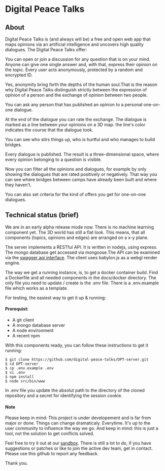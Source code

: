 # Digital Peace Talks

## About

Digital Peace Talks is (and always will be) a free and open web app that maps opinions via an artificial intelligence and uncovers high quality dialogues. The Digital Peace Talks offer:

You can open or join a discussion for any question that is on your mind. Anyone can give one single answer and, with that, express their opinion on the topic. Every user acts anonymously, protected by a random and encrypted ID.

Yes, anonymity bring forth the depths of the human soul.That is the reason why Digital Peace Talks distinguish strictly between the expression of opinion of a person and the exchange of opinion between two people.

You can ask any person that has published an opinion to a personal one-on-one dialogue.

At the end of the dialogue you can rate the exchange. The dialogue is marked as a line between your opinions on a 3D map. the line's color indicates the course that the dialogue took.

You can see who stirs things up, who is hurtful and who manages to build bridges.

Every dialogue is published. The result is a three-dimensional space, where every opinion belonging to a question is visible.

Now you can filter all the opinions and dialogues, for example by only showing the dialogues that are rated positively or negatively. That way you can see where bridges between camps have already been built and where they haven't.

You can also set criteria for the kind of offers you get for one-on-one dialogues.

## Technical status (brief)

We are in an early alpha release mode now. There is no machine learning component yet. The 3D world has still a flat look. This means, that all components (topics, opinions and edges) are arranged on a x-y plane.

The server implements a RESTful API. It is written in nodejs, using express. The mongo database get accessed via mongoose.The API can be examined via the [swagger api interface](http://dpt.world:2088/). The client uses babylon.js as a webgl render engine.

The way we get a running instance, is, to get a docker container build. Find a Dockerfile and all needed components in the docs/docker directory. The only file you need to update / create is the .env file. There is a .env.example file which works as a template.

For testing, the easiest way to get it up & running:

#### Prerequist:

   * A git client
   * A mongo database server
   * A node environment
   * A recent npm

With this components ready, you can follow these instructions to get it running:

```shell
$ git clone https://github.com/digital-peace-talks/DPT-server.git
$ cd DPT-server
$ cp .env.example .env
$ vi .env
$ npm install
$ node src/bin/www
```
In .env file you update the absolut path to the directory of the cloned repository and a secret for identifying the session cookie.

#### Note

Please keep in mind: This project is under developement and is far from major or done. Things can change dramaticaly. Everytime. It's up to the user community to influence the way we go. And keep in mind: this is just a tool, not the solution to get conflicts solved.

Feel free to try it out at our [sandbox](https://sandbox.dpt.world/). There is still a lot to do, if you have suggestions or patches or like to join the active dev team, get in contact. Please use this github to report any feedback.

Thank you.
